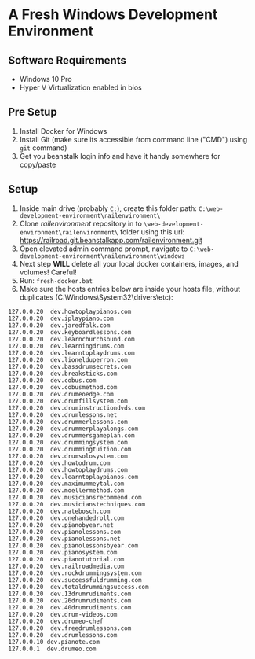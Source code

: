 # A Fresh Windows Development Environment

## Software Requirements

- Windows 10 Pro
- Hyper V Virtualization enabled in bios

## Pre Setup

1. Install Docker for Windows
1. Install Git (make sure its accessible from command line ("CMD") using `git` command)
1. Get you beanstalk login info and have it handy somewhere for copy/paste

## Setup
1. Inside main drive (probably `C:`), create this folder path: `C:\web-development-environment\railenvironment\`
1. Clone *railenvironment* repository in to `\web-development-environment\railenvironment\` folder using this url: https://railroad.git.beanstalkapp.com/railenvironment.git
1. Open elevated admin command prompt, navigate to `C:\web-development-environment\railenvironment\windows`
1. Next step **WILL** delete all your local docker containers, images, and volumes! Careful!
1. Run: `fresh-docker.bat`
1. Make sure the hosts entries below are inside your hosts file, without duplicates (C:\Windows\System32\drivers\etc):

```text
127.0.0.20	dev.howtoplaypianos.com
127.0.0.20	dev.iplaypiano.com
127.0.0.20	dev.jaredfalk.com
127.0.0.20	dev.keyboardlessons.com
127.0.0.20	dev.learnchurchsound.com
127.0.0.20	dev.learningdrums.com
127.0.0.20	dev.learntoplaydrums.com
127.0.0.20	dev.lionelduperron.com
127.0.0.20	dev.bassdrumsecrets.com
127.0.0.20	dev.breaksticks.com
127.0.0.20	dev.cobus.com
127.0.0.20	dev.cobusmethod.com
127.0.0.20	dev.drumeoedge.com
127.0.0.20	dev.drumfillsystem.com
127.0.0.20	dev.druminstructiondvds.com
127.0.0.20	dev.drumlessons.net
127.0.0.20	dev.drummerlessons.com
127.0.0.20	dev.drummerplayalongs.com
127.0.0.20	dev.drummersgameplan.com
127.0.0.20	dev.drummingsystem.com
127.0.0.20	dev.drummingtuition.com
127.0.0.20	dev.drumsolosystem.com
127.0.0.20	dev.howtodrum.com
127.0.0.20	dev.howtoplaydrums.com
127.0.0.20	dev.learntoplaypianos.com
127.0.0.20	dev.maximummeytal.com
127.0.0.20	dev.moellermethod.com
127.0.0.20	dev.musiciansrecommend.com
127.0.0.20	dev.musicianstechniques.com
127.0.0.20	dev.natebosch.com
127.0.0.20	dev.onehandedroll.com
127.0.0.20	dev.pianobyear.net
127.0.0.20	dev.pianolessons.com
127.0.0.20	dev.pianolessons.net
127.0.0.20	dev.pianolessonsbyear.com
127.0.0.20	dev.pianosystem.com
127.0.0.20	dev.pianotutorial.com
127.0.0.20	dev.railroadmedia.com
127.0.0.20	dev.rockdrummingsystem.com
127.0.0.20	dev.successfuldrumming.com
127.0.0.20	dev.totaldrummingsuccess.com
127.0.0.20	dev.13drumrudiments.com
127.0.0.20	dev.26drumrudiments.com
127.0.0.20	dev.40drumrudiments.com
127.0.0.20	dev.drum-videos.com
127.0.0.20	dev.drumeo-chef
127.0.0.20  dev.freedrumlessons.com
127.0.0.20  dev.drumlessons.com
127.0.0.10 dev.pianote.com
127.0.0.1  dev.drumeo.com
```